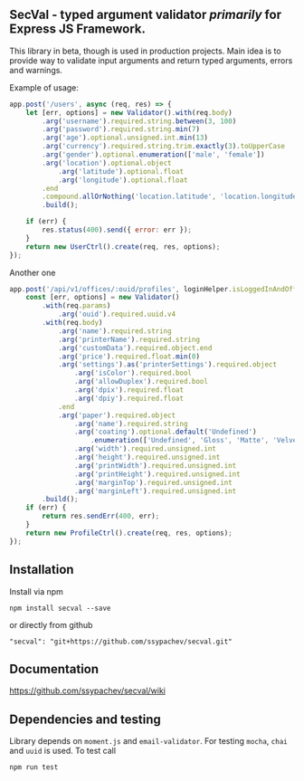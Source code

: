 ## SecVal - typed argument validator _primarily_ for Express JS Framework.

This library in beta, though is used in production projects. Main idea is to provide way to validate 
input arguments and return typed arguments, errors and warnings.

Example of usage:

```js
app.post('/users', async (req, res) => {
    let [err, options] = new Validator().with(req.body)
        .arg('username').required.string.between(3, 100)
        .arg('password').required.string.min(7)
        .arg('age').optional.unsigned.int.min(13)
        .arg('currency').required.string.trim.exactly(3).toUpperCase
        .arg('gender').optional.enumeration(['male', 'female'])
        .arg('location').optional.object
            .arg('latitude').optional.float
            .arg('longitude').optional.float
		.end
        .compound.allOrNothing('location.latitude', 'location.longitude')
		.build();

    if (err) {
        res.status(400).send({ error: err });
    }
    return new UserCtrl().create(req, res, options);
});
```
Another one
```js
app.post('/api/v1/offices/:ouid/profiles', loginHelper.isLoggedInAndOfficeOwner, async (req, res) => {
    const [err, options] = new Validator()
        .with(req.params)
            .arg('ouid').required.uuid.v4
        .with(req.body)
            .arg('name').required.string
            .arg('printerName').required.string
            .arg('customData').required.object.end
            .arg('price').required.float.min(0)
            .arg('settings').as('printerSettings').required.object
                .arg('isColor').required.bool
                .arg('allowDuplex').required.bool
                .arg('dpix').required.float
                .arg('dpiy').required.float
            .end
            .arg('paper').required.object
                .arg('name').required.string
                .arg('coating').optional.default('Undefined')
                    .enumeration(['Undefined', 'Gloss', 'Matte', 'Velvet', 'Linen', 'Silk'])
                .arg('width').required.unsigned.int
                .arg('height').required.unsigned.int
                .arg('printWidth').required.unsigned.int
                .arg('printHeight').required.unsigned.int
                .arg('marginTop').required.unsigned.int
                .arg('marginLeft').required.unsigned.int
        .build();
    if (err) {
        return res.sendErr(400, err);
    }
    return new ProfileCtrl().create(req, res, options);
});
```

## Installation

Install via npm

`npm install secval --save`

or directly from github

`"secval": "git+https://github.com/ssypachev/secval.git"`

## Documentation

https://github.com/ssypachev/secval/wiki

## Dependencies and testing

Library depends on `moment.js` and `email-validator`. For testing `mocha`, `chai` and `uuid` is used. To test call

`npm run test`